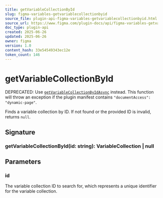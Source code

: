 ```yaml
---
title: getVariableCollectionById
slug: figma-variables-getvariablecollectionbyid
source_file: plugin-api-figma-variables-getvariablecollectionbyid.html
source_url: https://www.figma.com/plugin-docs/api/figma-variables-getvariablecollectionbyid/
doc_type: plugin-api
created: 2025-06-26
updated: 2025-06-26
owner: figma
version: 1.0
content_hash: 33e54549343ec12e
token_count: 146
---
```

# getVariableCollectionById

DEPRECATED: Use [`getVariableCollectionByIdAsync`](/plugin-docs/api/properties/figma-variables-getvariablecollectionbyidasync/) instead. This function will throw an exception if the plugin manifest contains `"documentAccess": "dynamic-page"`.

Finds a variable collection by ID. If not found or the provided ID is invalid, returns `null`.

## Signature

### getVariableCollectionById(id: string): VariableCollection | null

## Parameters

### id

The variable collection ID to search for, which represents a unique identifier for the variable collection.